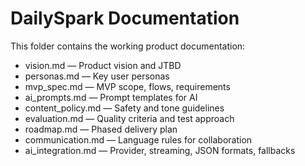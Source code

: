 # DailySpark Documentation

This folder contains the working product documentation:

- vision.md — Product vision and JTBD
- personas.md — Key user personas
- mvp_spec.md — MVP scope, flows, requirements
- ai_prompts.md — Prompt templates for AI
- content_policy.md — Safety and tone guidelines
- evaluation.md — Quality criteria and test approach
- roadmap.md — Phased delivery plan
- communication.md — Language rules for collaboration
 - ai_integration.md — Provider, streaming, JSON formats, fallbacks
